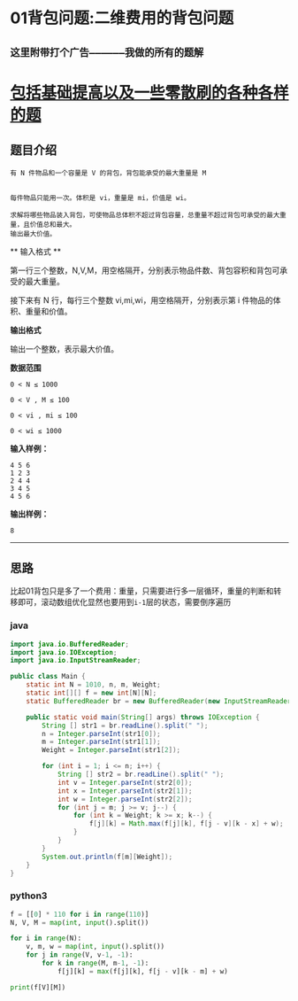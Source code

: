 # 01背包问题:二维费用的背包问题
## **`这里附带打个广告——————我做的所有的题解`**

# [包括基础提高以及一些零散刷的各种各样的题](https://www.acwing.com/blog/content/33005/) 

## 题目介绍
```
有 N 件物品和一个容量是 V 的背包，背包能承受的最大重量是 M


每件物品只能用一次。体积是 vi，重量是 mi，价值是 wi。

求解将哪些物品装入背包，可使物品总体积不超过背包容量，总重量不超过背包可承受的最大重量，且价值总和最大。
输出最大价值。
```

** 输入格式 **

第一行三个整数，N,V,M，用空格隔开，分别表示物品件数、背包容积和背包可承受的最大重量。

接下来有 N 行，每行三个整数 vi,mi,wi，用空格隔开，分别表示第 i 件物品的体积、重量和价值。

**输出格式**

输出一个整数，表示最大价值。

**数据范围**
```
0 < N ≤ 1000

0 < V , M ≤ 100

0 < vi , mi ≤ 100

0 < wi ≤ 1000
```

**输入样例：**
```
4 5 6
1 2 3
2 4 4
3 4 5
4 5 6
```
**输出样例：**
```
8
```
----------

## 思路

比起01背包只是多了一个费用：重量，只需要进行多一层循环，重量的判断和转移即可，滚动数组优化显然也要用到`i-1`层的状态，需要倒序遍历

### java
```java
import java.io.BufferedReader;
import java.io.IOException;
import java.io.InputStreamReader;

public class Main {
    static int N = 1010, n, m, Weight;
    static int[][] f = new int[N][N];
    static BufferedReader br = new BufferedReader(new InputStreamReader(System.in));

    public static void main(String[] args) throws IOException {
        String [] str1 = br.readLine().split(" ");
        n = Integer.parseInt(str1[0]);
        m = Integer.parseInt(str1[1]);
        Weight = Integer.parseInt(str1[2]);

        for (int i = 1; i <= n; i++) {
            String [] str2 = br.readLine().split(" ");
            int v = Integer.parseInt(str2[0]);
            int x = Integer.parseInt(str2[1]);
            int w = Integer.parseInt(str2[2]);
            for (int j = m; j >= v; j--) {
                for (int k = Weight; k >= x; k--) {
                    f[j][k] = Math.max(f[j][k], f[j - v][k - x] + w);
                }
            }
        }
        System.out.println(f[m][Weight]);
    }
}

```
### python3

```python
f = [[0] * 110 for i in range(110)]
N, V, M = map(int, input().split())

for i in range(N):
    v, m, w = map(int, input().split())
    for j in range(V, v-1, -1):
        for k in range(M, m-1, -1):
            f[j][k] = max(f[j][k], f[j - v][k - m] + w)

print(f[V][M])

```